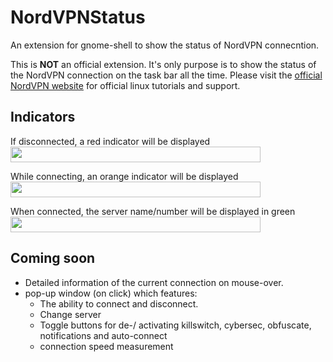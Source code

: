 # NordVPNStatus
An extension for gnome-shell to show the status of NordVPN connecntion.

This is <b>NOT</b> an official extension. It's only purpose is to show the status of the NordVPN connection on the task bar all the time.
Please visit the <a href="https://nordvpn.com/tutorials/linux/">official NordVPN website</a> for official linux tutorials and support.

## Indicators

<p>If disconnected, a red indicator will be displayed  
  <img width="400" height="25" src="https://github.com/murad-alm/NordVPNStatus/blob/master/assets/disconnected.svg">
</p>

<p>While connecting, an orange indicator will be displayed  
  <img width="400" height="25" src="https://github.com/murad-alm/NordVPNStatus/blob/master/assets/connecting.svg">
</p>
  
<p>When connected, the server name/number will be displayed in green  
  <img width="400" height="25" src="https://github.com/murad-alm/NordVPNStatus/blob/master/assets/connected.svg">
</p>

## Coming soon
- Detailed information of the current connection on mouse-over.
- pop-up window (on click) which features:
  - The ability to connect and disconnect.
  - Change server
  - Toggle buttons for de-/ activating killswitch, cybersec, obfuscate, notifications and auto-connect
  - connection speed measurement

